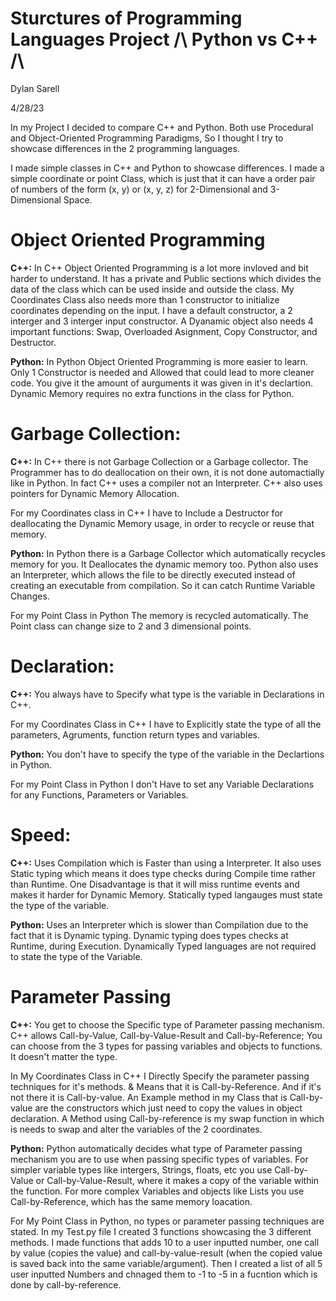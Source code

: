 # Sturctures of Programming Languages Project /\ Python vs C++ /\
Dylan Sarell

4/28/23

In my Project I decided to compare C++ and Python. Both use Procedural and Object-Oriented Programming Paradigms, So I thought I try to showcase differences in the 2 programming languages.

I made simple classes in C++ and Python to showcase differences. I made a simple coordinate or point Class, which is just that it can have a order pair of numbers of the form (x, y) or (x, y, z) for 2-Dimensional and 3-Dimensional Space. 

# Object Oriented Programming
**C++:** In C++ Object Oriented Programming is a lot more invloved and bit harder to understand. It has a private and Public sections which divides the data of the class which can be used inside and outside the class. My Coordinates Class also needs more than 1 constructor to initialize coordinates depending on the input. I have a default constructor, a 2 interger and 3 interger input constructor. A Dyanamic object also needs 4 important functions: Swap, Overloaded Asignment, Copy Constructor, and Destructor.

**Python:** In Python Object Oriented Programming is more easier to learn. Only 1 Constructor is needed and Allowed that could lead to more cleaner code. You give it the amount of aurguments it was given in it's declartion. Dynamic Memory requires no extra functions in the class for Python.


# Garbage Collection:
**C++:** In C++ there is not Garbage Collection or a Garbage collector. The Programmer has to do deallocation on their own, it is not done automactially like in Python. In fact C++ uses a compiler not an Interpreter. C++ also uses pointers for Dynamic Memory Allocation.

For my Coordinates class in C++ I have to Include a Destructor for deallocating the Dynamic Memory usage, in order to recycle or reuse that memory. 

**Python:** In Python there is a Garbage Collector which automatically recycles memory for you. It Deallocates the dynamic memory too. Python also uses an Interpreter, which allows the file to be directly executed instead of creating an executable from compilation. So it can catch Runtime Variable Changes.

For my Point Class in Python The memory is recycled automatically. The Point class can change size to 2 and 3 dimensional points.

# Declaration:
**C++:** You always have to Specify what type is the variable in Declarations in C++. 

For my Coordinates Class in C++ I have to Explicitly state the type of all the parameters, Agruments, function return types and variables. 

**Python:** You don't have to specify the type of the variable in the Declartions in Python. 

For my Point Class in Python I don't Have to set any Variable Declarations for any Functions, Parameters or Variables.

# Speed:
**C++:** Uses Compilation which is Faster than using a Interpreter. It also uses Static typing which means it does type checks during Compile time rather than Runtime. One Disadvantage is that it will miss runtime events and makes it harder for Dynamic Memory. Statically typed langauges must state the type of the variable. 

**Python:** Uses an Interpreter which is slower than Compilation due to the fact that it is Dynamic typing. Dynamic typing does types checks at Runtime, during Execution. Dynamically Typed languages are not required to state the type of the Variable. 

# Parameter Passing
**C++:** You get to choose the Specific type of Parameter passing mechanism. C++ allows Call-by-Value, Call-by-Value-Result and Call-by-Reference; You can choose from the 3 types for passing variables and objects to functions. It doesn't matter the type.

In My Coordinates Class in C++ I Directly Specify the parameter passing techniques for it's methods. & Means that it is Call-by-Reference. And if it's not there it is Call-by-value. An Example method in my Class that is Call-by-value are the constructors which just need to copy the values in object declaration. A Method using Call-by-reference is my swap function in which is needs to swap and alter the variables of the 2 coordinates. 

**Python:** Python automatically decides what type of Parameter passing mechanism you are to use when passing specific types of variables. For simpler variable types like intergers, Strings, floats, etc you use Call-by-Value or Call-by-Value-Result, where it makes a copy of the variable within the function. For more complex Variables and objects like Lists you use Call-by-Reference, which has the same memory loacation. 

For My Point Class in Python, no types or parameter passing techniques are stated. In my Test.py file I created 3 functions showcasing the 3 different methods. I made functions that adds 10 to a user inputted number, one call by value (copies the value) and call-by-value-result (when the copied value is saved back into the same variable/argument). Then I created a list of all 5 user inputted Numbers and chnaged them to -1 to -5 in a fucntion which is done by call-by-reference.
